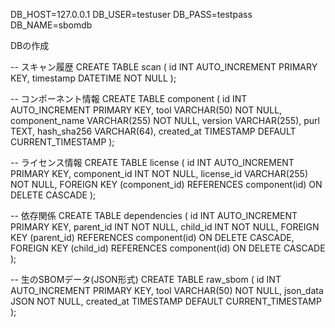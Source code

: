 DB_HOST=127.0.0.1
DB_USER=testuser
DB_PASS=testpass
DB_NAME=sbomdb

DBの作成


-- スキャン履歴
CREATE TABLE scan (
    id INT AUTO_INCREMENT PRIMARY KEY,
    timestamp DATETIME NOT NULL
);

-- コンポーネント情報
CREATE TABLE component (
    id INT AUTO_INCREMENT PRIMARY KEY,
    tool VARCHAR(50) NOT NULL,
    component_name VARCHAR(255) NOT NULL,
    version VARCHAR(255),
    purl TEXT,
    hash_sha256 VARCHAR(64),
    created_at TIMESTAMP DEFAULT CURRENT_TIMESTAMP
);

-- ライセンス情報
CREATE TABLE license (
    id INT AUTO_INCREMENT PRIMARY KEY,
    component_id INT NOT NULL,
    license_id VARCHAR(255) NOT NULL,
    FOREIGN KEY (component_id) REFERENCES component(id) ON DELETE CASCADE
);

-- 依存関係
CREATE TABLE dependencies (
    id INT AUTO_INCREMENT PRIMARY KEY,
    parent_id INT NOT NULL,
    child_id INT NOT NULL,
    FOREIGN KEY (parent_id) REFERENCES component(id) ON DELETE CASCADE,
    FOREIGN KEY (child_id) REFERENCES component(id) ON DELETE CASCADE
);

-- 生のSBOMデータ(JSON形式)
CREATE TABLE raw_sbom (
    id INT AUTO_INCREMENT PRIMARY KEY,
    tool VARCHAR(50) NOT NULL,
    json_data JSON NOT NULL,
    created_at TIMESTAMP DEFAULT CURRENT_TIMESTAMP
);
